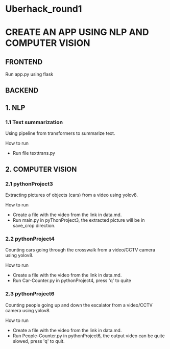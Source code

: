 # Uberhack_round1


# CREATE AN APP USING NLP AND COMPUTER VISION 

## FRONTEND
Run app.py using flask 

## BACKEND
## 1. NLP 
### 1.1 Text summarization 
Using pipeline from transformers to summarize text. 

How to run
+ Run file texttrans.py


## 2. COMPUTER VISION 
### 2.1 pythonProject3
Extracting pictures of objects (cars) from a video using yolov8. 

How to run 
+ Create a file with the video from the link in data.md.
+ Run main.py in pyThonProject3, the extracted picture will be in save_crop direction. 

### 2.2 pythonProject4
Counting cars going through the crosswalk from a video/CCTV camera using yolov8.

How to run 
+ Create a file with the video from the link in data.md.
+ Run Car-Counter.py in pythonProject4, press 'q' to quite

### 2.3 pythonProject6 
Counting people going up and down the escalator from a video/CCTV camera using yolov8.

How to run
+ Create a file with the video from the link in data.md.
+ Run People-Counter.py in pythonProject6, the output video can be quite slowed, press 'q' to quit.
